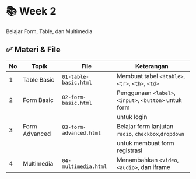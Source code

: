 # 📚 Week 2
Belajar Form, Table, dan Multimedia

## ✅ Materi & File
| No |           Topik           |              File           |                     Keterangan                         |
|----|---------------------------|-----------------------------|--------------------------------------------------------|
| 1  | Table Basic               | `01-table-basic.html`       | Membuat tabel `<!table>`, `<tr>`, `<th>`, `<td>`       |
| 2  | Form Basic                | `02-form-basic.html`        | Penggunaan `<label>`, `<input>`, `<button>` untuk form |
|    |                           |                             | untuk login                                            |
| 3  | Form Advanced             | `03-form-advanced.html`     | Belajar form lanjutan `radio`, `checkbox`,`dropdown`   |
|    |                           |                             | untuk membuat form registrasi                          |
| 4  | Multimedia                | `04-multimedia.html`        | Menambahkan `<video`, `<audio>`, dan iframe            |

